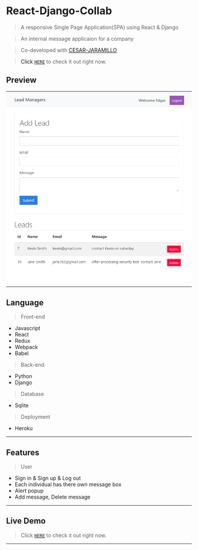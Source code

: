 # React-Django-Collab

> A responsive Single Page Application(SPA) using React & Django

> An internal message applicaion for a company

> Co-developed with <a href="https://github.com/CESAR-JARAMILLO" title="CESAR-JARAMILLO" alt="https://github.com/CESAR-JARAMILLO">CESAR-JARAMILLO<a>

> Click <a href="#" target="_blank">`HERE`</a> to check it out right now.

## Preview

![alt tag](leadmanager/frontend/image/capture.png)

---

## Language

> Front-end

- Javascript
- React
- Redux
- Webpack
- Babel

> Back-end

- Python
- Django

> Database

- Sqlite

> Deployment

- Heroku

---

## Features

> User

- Sign in & Sign up & Log out
- Each individual has there own message box
- Alert popup
- Add message, Delete message

---

## Live Demo

> Click <a href="#" target="_blank">`HERE`</a> to check it out right now.

---
